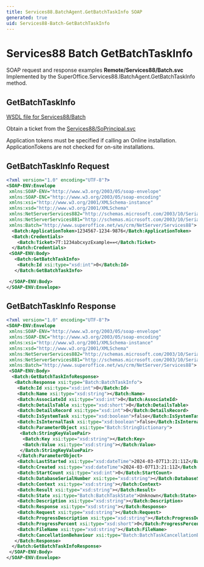 ```yaml
---
title: Services88.BatchAgent.GetBatchTaskInfo SOAP
generated: true
uid: Services88-Batch-GetBatchTaskInfo
---
```


# Services88 Batch GetBatchTaskInfo

SOAP request and response examples **Remote/Services88/Batch.svc**
Implemented by the <see cref="M:SuperOffice.Services88.IBatchAgent.GetBatchTaskInfo">SuperOffice.Services88.IBatchAgent.GetBatchTaskInfo</see> method.

## GetBatchTaskInfo





[WSDL file for Services88/Batch](../Services88-Batch.md)

Obtain a ticket from the [Services88/SoPrincipal.svc](../SoPrincipal/index.md)

Application tokens must be specified if calling an Online installation. ApplicationTokens are not checked for on-site installations.

## GetBatchTaskInfo Request

```xml
<?xml version="1.0" encoding="UTF-8"?>
<SOAP-ENV:Envelope
 xmlns:SOAP-ENV="http://www.w3.org/2003/05/soap-envelope"
 xmlns:SOAP-ENC="http://www.w3.org/2003/05/soap-encoding"
 xmlns:xsi="http://www.w3.org/2001/XMLSchema-instance"
 xmlns:xsd="http://www.w3.org/2001/XMLSchema"
 xmlns:NetServerServices882="http://schemas.microsoft.com/2003/10/Serialization/Arrays"
 xmlns:NetServerServices881="http://schemas.microsoft.com/2003/10/Serialization/"
 xmlns:Batch="http://www.superoffice.net/ws/crm/NetServer/Services88">
  <Batch:ApplicationToken>1234567-1234-9876</Batch:ApplicationToken>
  <Batch:Credentials>
    <Batch:Ticket>7T:1234abcxyzExample==</Batch:Ticket>
  </Batch:Credentials>
 <SOAP-ENV:Body>
   <Batch:GetBatchTaskInfo>
    <Batch:Id xsi:type="xsd:int">0</Batch:Id>
   </Batch:GetBatchTaskInfo>

 </SOAP-ENV:Body>
</SOAP-ENV:Envelope>

```


## GetBatchTaskInfo Response

```xml
<?xml version="1.0" encoding="UTF-8"?>
<SOAP-ENV:Envelope
 xmlns:SOAP-ENV="http://www.w3.org/2003/05/soap-envelope"
 xmlns:SOAP-ENC="http://www.w3.org/2003/05/soap-encoding"
 xmlns:xsi="http://www.w3.org/2001/XMLSchema-instance"
 xmlns:xsd="http://www.w3.org/2001/XMLSchema"
 xmlns:NetServerServices882="http://schemas.microsoft.com/2003/10/Serialization/Arrays"
 xmlns:NetServerServices881="http://schemas.microsoft.com/2003/10/Serialization/"
 xmlns:Batch="http://www.superoffice.net/ws/crm/NetServer/Services88">
 <SOAP-ENV:Body>
  <Batch:GetBatchTaskInfoResponse>
   <Batch:Response xsi:type="Batch:BatchTaskInfo">
    <Batch:Id xsi:type="xsd:int">0</Batch:Id>
    <Batch:Name xsi:type="xsd:string"></Batch:Name>
    <Batch:AssociateId xsi:type="xsd:int">0</Batch:AssociateId>
    <Batch:DetailsTable xsi:type="xsd:short">0</Batch:DetailsTable>
    <Batch:DetailsRecord xsi:type="xsd:int">0</Batch:DetailsRecord>
    <Batch:IsSystemTask xsi:type="xsd:boolean">false</Batch:IsSystemTask>
    <Batch:IsInternalTask xsi:type="xsd:boolean">false</Batch:IsInternalTask>
    <Batch:ParameterObject xsi:type="Batch:StringDictionary">
     <Batch:StringKeyValuePair>
      <Batch:Key xsi:type="xsd:string"></Batch:Key>
      <Batch:Value xsi:type="xsd:string"></Batch:Value>
     </Batch:StringKeyValuePair>
    </Batch:ParameterObject>
    <Batch:LastStarted xsi:type="xsd:dateTime">2024-03-07T13:21:11Z</Batch:LastStarted>
    <Batch:Created xsi:type="xsd:dateTime">2024-03-07T13:21:11Z</Batch:Created>
    <Batch:StartCount xsi:type="xsd:int">0</Batch:StartCount>
    <Batch:DatabaseSerialNumber xsi:type="xsd:string"></Batch:DatabaseSerialNumber>
    <Batch:Context xsi:type="xsd:string"></Batch:Context>
    <Batch:Result xsi:type="xsd:string"></Batch:Result>
    <Batch:State xsi:type="Batch:BatchTaskState">Unknown</Batch:State>
    <Batch:Description xsi:type="xsd:string"></Batch:Description>
    <Batch:Response xsi:type="xsd:string"></Batch:Response>
    <Batch:Request xsi:type="xsd:string"></Batch:Request>
    <Batch:ProgressDescription xsi:type="xsd:string"></Batch:ProgressDescription>
    <Batch:ProgressPercent xsi:type="xsd:short">0</Batch:ProgressPercent>
    <Batch:FileName xsi:type="xsd:string"></Batch:FileName>
    <Batch:CancellationBehaviour xsi:type="Batch:BatchTaskCancellationBehaviour">CanCancel</Batch:CancellationBehaviour>
   </Batch:Response>
  </Batch:GetBatchTaskInfoResponse>
 </SOAP-ENV:Body>
</SOAP-ENV:Envelope>

```

